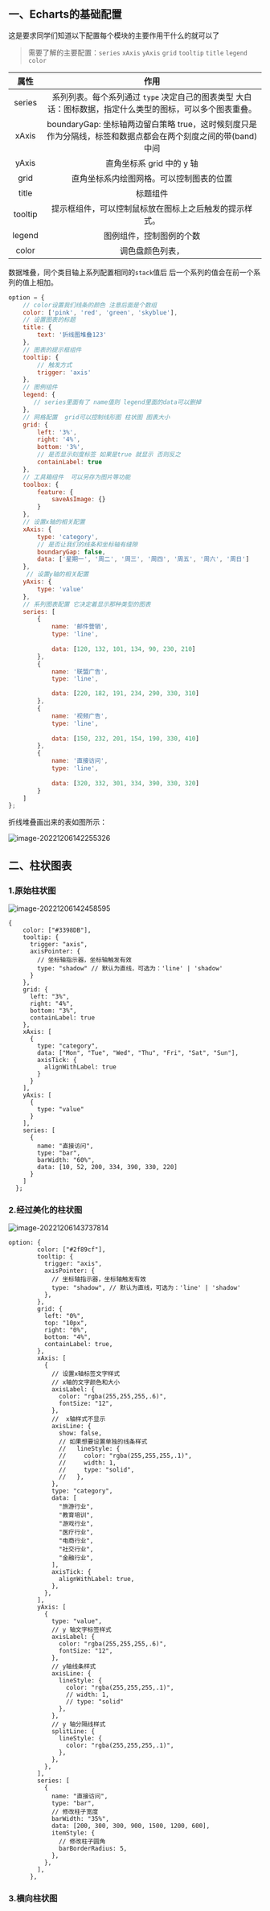 ## 一、Echarts的基础配置

这是要求同学们知道以下配置每个模块的主要作用干什么的就可以了

> 需要了解的主要配置：`series` `xAxis` `yAxis` `grid` `tooltip` `title` `legend` `color` 

|  属性   |                             作用                             |
| :-----: | :----------------------------------------------------------: |
| series  | 系列列表。每个系列通过 `type` 决定自己的图表类型 大白话：图标数据，指定什么类型的图标，可以多个图表重叠。 |
|  xAxis  | boundaryGap: 坐标轴两边留白策略 true，这时候刻度只是作为分隔线，标签和数据点都会在两个刻度之间的带(band)中间 |
|  yAxis  |                  直角坐标系 grid 中的 y 轴                   |
|  grid   |           直角坐标系内绘图网格。可以控制图表的位置           |
|  title  |                           标题组件                           |
| tooltip |    提示框组件，可以控制鼠标放在图标上之后触发的提示样式。    |
| legend  |                   图例组件，控制图例的个数                   |
|  color  |                       调色盘颜色列表，                       |

数据堆叠，同个类目轴上系列配置相同的`stack`值后 后一个系列的值会在前一个系列的值上相加。

~~~javascript
option = {
    // color设置我们线条的颜色 注意后面是个数组
    color: ['pink', 'red', 'green', 'skyblue'],
    // 设置图表的标题
    title: {
        text: '折线图堆叠123'
    },
    // 图表的提示框组件 
    tooltip: {
        // 触发方式
        trigger: 'axis'
    },
    // 图例组件
    legend: {
       // series里面有了 name值则 legend里面的data可以删掉
    },
    // 网格配置  grid可以控制线形图 柱状图 图表大小
    grid: {
        left: '3%',
        right: '4%',
        bottom: '3%',
        // 是否显示刻度标签 如果是true 就显示 否则反之
        containLabel: true
    },
    // 工具箱组件  可以另存为图片等功能
    toolbox: {
        feature: {
            saveAsImage: {}
        }
    },
    // 设置x轴的相关配置
    xAxis: {
        type: 'category',
        // 是否让我们的线条和坐标轴有缝隙
        boundaryGap: false,
        data: ['星期一', '周二', '周三', '周四', '周五', '周六', '周日']
    },
     // 设置y轴的相关配置
    yAxis: {
        type: 'value'
    },
    // 系列图表配置 它决定着显示那种类型的图表
    series: [
        {
            name: '邮件营销',
            type: 'line',
           
            data: [120, 132, 101, 134, 90, 230, 210]
        },
        {
            name: '联盟广告',
            type: 'line',

            data: [220, 182, 191, 234, 290, 330, 310]
        },
        {
            name: '视频广告',
            type: 'line',
          
            data: [150, 232, 201, 154, 190, 330, 410]
        },
        {
            name: '直接访问',
            type: 'line',
          
            data: [320, 332, 301, 334, 390, 330, 320]
        }
    ]
};

~~~

折线堆叠画出来的表如图所示：

![image-20221206142255326](C:\Users\123\AppData\Roaming\Typora\typora-user-images\image-20221206142255326.png)

## 二、柱状图表



### 1.原始柱状图

![image-20221206142458595](C:\Users\123\AppData\Roaming\Typora\typora-user-images\image-20221206142458595.png)

````vue
{
    color: ["#3398DB"],
    tooltip: {
      trigger: "axis",
      axisPointer: {
        // 坐标轴指示器，坐标轴触发有效
        type: "shadow" // 默认为直线，可选为：'line' | 'shadow'
      }
    },
    grid: {
      left: "3%",
      right: "4%",
      bottom: "3%",
      containLabel: true
    },
    xAxis: [
      {
        type: "category",
        data: ["Mon", "Tue", "Wed", "Thu", "Fri", "Sat", "Sun"],
        axisTick: {
          alignWithLabel: true
        }
      }
    ],
    yAxis: [
      {
        type: "value"
      }
    ],
    series: [
      {
        name: "直接访问",
        type: "bar",
        barWidth: "60%",
        data: [10, 52, 200, 334, 390, 330, 220]
      }
    ]
  };
````



### 2.经过美化的柱状图

![image-20221206143737814](C:\Users\123\AppData\Roaming\Typora\typora-user-images\image-20221206143737814.png)

````vue
option: {
        color: ["#2f89cf"],
        tooltip: {
          trigger: "axis",
          axisPointer: {
            // 坐标轴指示器，坐标轴触发有效
            type: "shadow", // 默认为直线，可选为：'line' | 'shadow'
          },
        },
        grid: {
          left: "0%",
          top: "10px",
          right: "0%",
          bottom: "4%",
          containLabel: true,
        },
        xAxis: [
          {
            // 设置x轴标签文字样式
            // x轴的文字颜色和大小
            axisLabel: {
              color: "rgba(255,255,255,.6)",
              fontSize: "12",
            },
            //  x轴样式不显示
            axisLine: {
              show: false,
              // 如果想要设置单独的线条样式
              //   lineStyle: {
              //     color: "rgba(255,255,255,.1)",
              //     width: 1,
              //     type: "solid",
              //   },
            },
            type: "category",
            data: [
              "旅游行业",
              "教育培训",
              "游戏行业",
              "医疗行业",
              "电商行业",
              "社交行业",
              "金融行业",
            ],
            axisTick: {
              alignWithLabel: true,
            },
          },
        ],
        yAxis: [
          {
            type: "value",
            // y 轴文字标签样式
            axisLabel: {
              color: "rgba(255,255,255,.6)",
              fontSize: "12",
            },
            // y轴线条样式
            axisLine: {
              lineStyle: {
                color: "rgba(255,255,255,.1)",
                // width: 1,
                // type: "solid"
              },
            },
            // y 轴分隔线样式
            splitLine: {
              lineStyle: {
                color: "rgba(255,255,255,.1)",
              },
            },
          },
        ],
        series: [
          {
            name: "直接访问",
            type: "bar",
            // 修改柱子宽度
            barWidth: "35%",
            data: [200, 300, 300, 900, 1500, 1200, 600],
            itemStyle: {
              // 修改柱子圆角
              barBorderRadius: 5,
            },
          },
        ],
      },
````



### 3.横向柱状图

